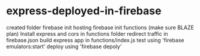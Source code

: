 # express-deployed-in-firebase
created folder
firebase init hosting
firebase init functions (make sure BLAZE plan)
Install express and cors in functions folder
redirect traffic in firebase.json
build express app in functions/index.js
test using 'firebase emulators:start'
deploy using 'firebase depoly'
